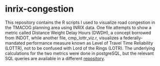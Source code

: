# inrix-congestion

This repository contains the R scripts I used to visualize road congestion in the TMACOG planning area using INRIX data. One file attempts to show a metric called Distance Weight Delay Hours (DWDH), a concept borrowed from INDOT, while another file, cmp_lottr_viz.r, visualizes a federally-mandated performance measure known as Level of Travel Time Reliability (LOTTR), not to be confused with Lord of the Rings (LOTR). The underlying calculations for the two metrics were done in postgreSQL, but the relevant SQL queries are available in a different [repository](https://github.com/mr-fuller/npmrds).

